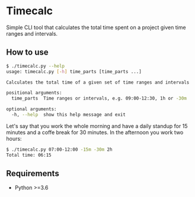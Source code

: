 # Timecalc

Simple CLI tool that calculates the total time spent on a project given time ranges and intervals.

## How to use

```bash
$ ./timecalc.py --help
usage: timecalc.py [-h] time_parts [time_parts ...]

Calculates the total time of a given set of time ranges and intervals

positional arguments:
  time_parts  Time ranges or intervals, e.g. 09:00-12:30, 1h or -30m

optional arguments:
  -h, --help  show this help message and exit
```

Let's say that you work the whole morning and have a daily standup for 15 minutes and a coffe break
for 30 minutes. In the afternoon you work two hours:

```bash
$ ./timecalc.py 07:00-12:00 -15m -30m 2h
Total time: 06:15
```

## Requirements

- Python >=3.6
